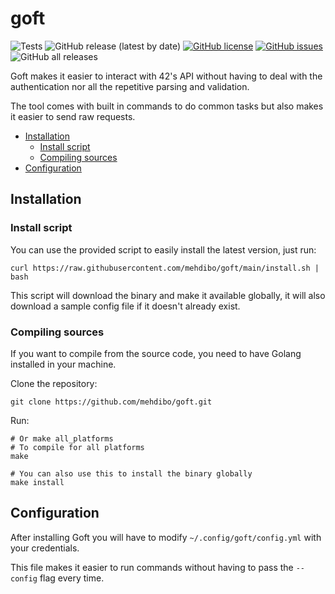# goft
![Tests](https://github.com/mehdibo/goft/workflows/Tests/badge.svg?branch=develop)
![GitHub release (latest by date)](https://img.shields.io/github/v/release/mehdibo/goft)
[![GitHub license](https://img.shields.io/github/license/mehdibo/goft)](https://github.com/mehdibo/goft/blob/develop/LICENSE)
[![GitHub issues](https://img.shields.io/github/issues/mehdibo/goft)](https://github.com/mehdibo/goft/issues)
![GitHub all releases](https://img.shields.io/github/downloads/mehdibo/goft/total)


Goft makes it easier to interact with 42's API without having to deal with the authentication
nor all the repetitive parsing and validation.

The tool comes with built in commands to do common tasks but also makes it easier to send raw requests.

 * [Installation](#installation)
   * [Install script](#install-script)
   * [Compiling sources](#compiling-sources)
 * [Configuration](#configuration)

## Installation

### Install script
You can use the provided script to easily install the latest version, just run:
```shell
curl https://raw.githubusercontent.com/mehdibo/goft/main/install.sh | bash
```
This script will download the binary and make it available globally, it will also download a sample config file
if it doesn't already exist.
### Compiling sources
If you want to compile from the source code, you need to have Golang installed in your machine.

Clone the repository:
```shell
git clone https://github.com/mehdibo/goft.git
```

Run:
```shell
# Or make all_platforms
# To compile for all platforms
make

# You can also use this to install the binary globally
make install
```


## Configuration
After installing Goft you will have to modify `~/.config/goft/config.yml` with your credentials.

This file makes it easier to run commands without having to pass the `--config` flag every time.
